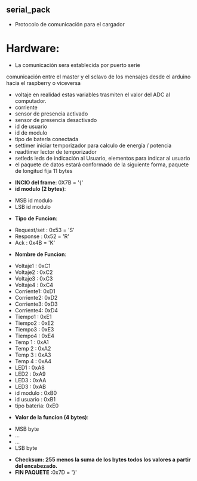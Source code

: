 ## serial_pack
* Protocolo de comunicación para el cargador

# Hardware:

* La comunicación sera establecida por puerto serie

comunicación entre el master y el sclavo de los mensajes desde el arduino hacia el raspberry o viceversa

* voltaje en realidad estas variables trasmiten el valor del ADC al computador.
* corriente
* sensor de presencia activado
* sensor de presencia desactivado
* id de usuario
* id de modulo
* tipo de batería conectada
* settimer iniciar temporizador para calculo de energía / potencia
* readtimer lector de temporizador
* setleds leds de indicación al Usuario, elementos para indicar al usuario
* el paquete de datos estará conformado de la siguiente forma, paquete de longitud fija 11 bytes

+  **INCIO del frame**: 0X7B = '{'
+ **id modulo (2 bytes)**:
* 	MSB id modulo
* 	LSB id modulo
+ **Tipo de Funcion**:
*	Request/set	: 0x53  = 'S'
*	Response	: 0x52  = 'R'
*	Ack			: 0x4B  = 'K'
+ **Nombre de Funcion**:
*	Voltaje1 	: 0xC1
*	Voltaje2 	: 0xC2
*	Voltaje3 	: 0xC3
*	Voltaje4 	: 0xC4
*	Corriente1: 0xD1
*	Corriente2: 0xD2
*	Corriente3: 0xD3
*	Corriente4: 0xD4
*	Tiempo1		: 0xE1
*	Tiempo2		: 0xE2
*	Tiempo3		: 0xE3
*	Tiempo4		: 0xE4
* Temp 1		: 0xA1
*	Temp 2		: 0xA2
*	Temp 3		: 0xA3
*	Temp 4		: 0xA4
*	LED1		  : 0xA8
*	LED2		  : 0xA9
* LED3		  : 0xAA
*	LED3      : 0xAB
* 	id modulo   : 0xB0
* 	id usuario	: 0xB1
* 	tipo bateria: 0xE0
+ **Valor de la funcion (4 bytes)**:
*	MSB byte
*	...
* ...
* LSB byte
+ **Checksum: 255 menos la suma de los bytes todos los valores a partir del encabezado.**
+ **FIN PAQUETE** :0x7D = '}'
